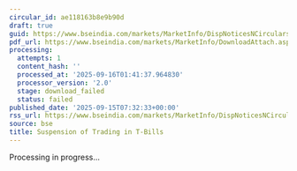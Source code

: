 ```yaml
---
circular_id: ae118163b8e9b90d
draft: true
guid: https://www.bseindia.com/markets/MarketInfo/DispNoticesNCirculars.aspx?Noticeid={AC5D3058-6614-4B6E-AA2D-D3EFE10DD6A4}&noticeno=20250915-3&dt=09/15/2025&icount=3&totcount=81&flag=0
pdf_url: https://www.bseindia.com/markets/MarketInfo/DownloadAttach.aspx?id=20250915-3&attachedId=
processing:
  attempts: 1
  content_hash: ''
  processed_at: '2025-09-16T01:41:37.964830'
  processor_version: '2.0'
  stage: download_failed
  status: failed
published_date: '2025-09-15T07:32:33+00:00'
rss_url: https://www.bseindia.com/markets/MarketInfo/DispNoticesNCirculars.aspx?Noticeid={AC5D3058-6614-4B6E-AA2D-D3EFE10DD6A4}&noticeno=20250915-3&dt=09/15/2025&icount=3&totcount=81&flag=0
source: bse
title: Suspension of Trading in T-Bills
---
```


Processing in progress...